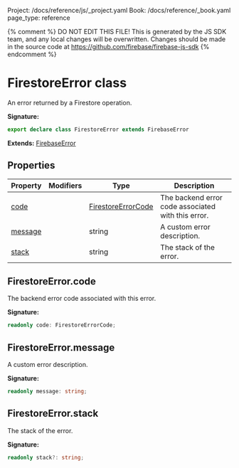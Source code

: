 Project: /docs/reference/js/_project.yaml
Book: /docs/reference/_book.yaml
page_type: reference

{% comment %}
DO NOT EDIT THIS FILE!
This is generated by the JS SDK team, and any local changes will be
overwritten. Changes should be made in the source code at
https://github.com/firebase/firebase-js-sdk
{% endcomment %}

# FirestoreError class
An error returned by a Firestore operation.

<b>Signature:</b>

```typescript
export declare class FirestoreError extends FirebaseError 
```
<b>Extends:</b> [FirebaseError](./util.firebaseerror.md#firebaseerror_class)

## Properties

|  Property | Modifiers | Type | Description |
|  --- | --- | --- | --- |
|  [code](./firestore_lite.firestoreerror.md#firestoreerrorcode) |  | [FirestoreErrorCode](./firestore_lite.md#firestoreerrorcode) | The backend error code associated with this error. |
|  [message](./firestore_lite.firestoreerror.md#firestoreerrormessage) |  | string | A custom error description. |
|  [stack](./firestore_lite.firestoreerror.md#firestoreerrorstack) |  | string | The stack of the error. |

## FirestoreError.code

The backend error code associated with this error.

<b>Signature:</b>

```typescript
readonly code: FirestoreErrorCode;
```

## FirestoreError.message

A custom error description.

<b>Signature:</b>

```typescript
readonly message: string;
```

## FirestoreError.stack

The stack of the error.

<b>Signature:</b>

```typescript
readonly stack?: string;
```

